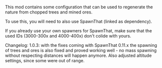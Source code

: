 ﻿This mod contains some configuration that can be used to regenerate the nature from chopped trees and mined ores.

To use this, you will need to also use SpawnThat (linked as dependency).

If you already use your own spawners for SpawnThat, make sure that the used IDs (3000-300x and 4000-400x) don't colide with yours.

Changelog:
1.0.3: with the fixes coming with SpawnThat 0.11.x the spawning of trees and ores is also fixed and proved working well - no mass spawning without respecting distances will happen anymore. Also adjusted altitude settings, since some were out of range.
